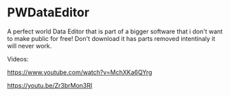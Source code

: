 # PWDataEditor
A perfect world Data Editor that is part of a bigger software that i don't want to make public for free!
Don't download it has parts removed intentinaly it will never work.

Videos:

https://www.youtube.com/watch?v=MchXKa6QYrg 

https://youtu.be/Zr3brMon3RI
